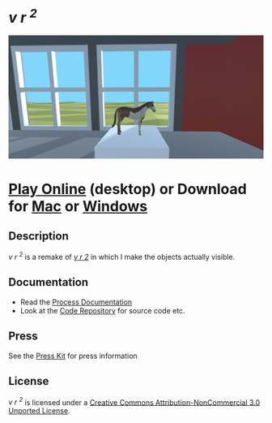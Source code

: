 # *v r <sup>2</sup>*

![](images/v-r-to-the-2-banner.png)

# [Play Online](https://www.pippinbarr.com/v-r-to-the-2/webgl) (desktop) or Download for [Mac](https://github.com/pippinbarr/v-r-to-the-2/releases/tag/mac) or [Windows](https://github.com/pippinbarr/v-r-to-the-2/releases/tag/windows)

## Description
*v r <sup>2</sup>* is a remake of [*v r 2*](https://www.pippinbarr.com/v-r-2/info) in which I make the objects actually visible.

## Documentation
* Read the [Process Documentation](../process)
* Look at the [Code Repository](https://github.com/pippinbarr/v-r-to-the-2) for source code etc.

## Press
See the [Press Kit](../press/) for press information

## License
*v r <sup>2</sup>* is licensed under a [Creative Commons Attribution-NonCommercial 3.0 Unported License](http://creativecommons.org/licenses/by-nc/3.0/).
